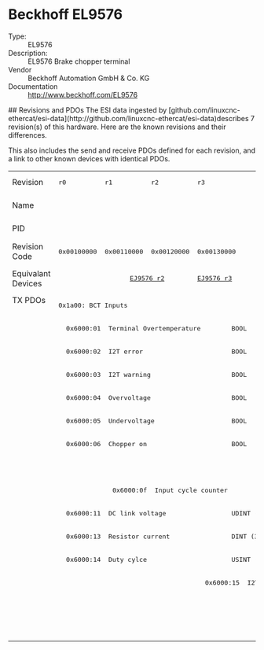 #  Beckhoff EL9576

<dl>
  <dt>Type:</dt><dd>EL9576</dd>
  <dt>Description:</dt><dd>EL9576 Brake chopper terminal</dd>
  <dt>Vendor</dt><dd>Beckhoff Automation GmbH & Co. KG</dd>
  <dt>Documentation</dt><dd><a href="http://www.beckhoff.com/EL9576">http://www.beckhoff.com/EL9576</a></dd>
</dl>
## Revisions and PDOs
The ESI data ingested by [github.com/linuxcnc-ethercat/esi-data](http://github.com/linuxcnc-ethercat/esi-data)describes 7 revision(s) of this hardware.  Here are the known revisions and their differences.

This also includes the send and receive PDOs defined for each revision, and a link to other known devices with identical PDOs.

<table>
<tr >
<td class="first">Revision</td>
<td ><pre>r0</pre></td>
<td ><pre>r1</pre></td>
<td ><pre>r2</pre></td>
<td ><pre>r3</pre></td>
<td ><pre>r4</pre></td>
<td ><pre>r5</pre></td>
<td ><pre>r6</pre></td>
</tr>
<tr >
<td class="first">Name</td>
<td  colspan=7 align="center"><pre>EL9576 Brake chopper terminal</pre></td>
</tr>
<tr >
<td class="first">PID</td>
<td  colspan=7 align="center"><pre>0x25683052</pre></td>
</tr>
<tr >
<td class="first">Revision Code</td>
<td ><pre>0x00100000</pre></td>
<td ><pre>0x00110000</pre></td>
<td ><pre>0x00120000</pre></td>
<td ><pre>0x00130000</pre></td>
<td ><pre>0x00140000</pre></td>
<td ><pre>0x00150000</pre></td>
<td ><pre>0x00160000</pre></td>
</tr>
<tr >
<td class="first">Equivalant Devices</td>
<td ></td>
<td  colspan=2 align="center"><pre><a href="EJ9576">EJ9576 r2</a></pre></td>
<td ><pre><a href="EJ9576">EJ9576 r3</a></pre></td>
<td  colspan=2 align="center"><pre><a href="EJ9576">EJ9576 r4</a></pre></td>
<td ><pre><a href="EJ9576">EJ9576 r6</a><br/><a href="EP9576-1032">EP9576-1032 r0</a></pre></td>
</tr>
<tr class="txpdo pdosection">
<td class="first" rowspan=15 valign=top>TX PDOs</td>
<td colspan=7 align="left"><pre>0x1a00: BCT Inputs</pre></td>
<td></td>
</tr>
<tr class="txpdo">
<td  colspan=7 align="left"><pre>  0x6000:01  Terminal Overtemperature        BOOL</pre></td>
</tr>
<tr class="txpdo">
<td  colspan=7 align="left"><pre>  0x6000:02  I2T error                       BOOL</pre></td>
</tr>
<tr class="txpdo">
<td  colspan=7 align="left"><pre>  0x6000:03  I2T warning                     BOOL</pre></td>
</tr>
<tr class="txpdo">
<td  colspan=7 align="left"><pre>  0x6000:04  Overvoltage                     BOOL</pre></td>
</tr>
<tr class="txpdo">
<td  colspan=7 align="left"><pre>  0x6000:05  Undervoltage                    BOOL</pre></td>
</tr>
<tr class="txpdo">
<td  colspan=7 align="left"><pre>  0x6000:06  Chopper on                      BOOL</pre></td>
</tr>
<tr class="txpdo">
<td  colspan=6 align="left"></td>
<td ><pre>  0x6000:07  Overcurrent Protection          BOOL</pre></td>
</tr>
<tr class="txpdo">
<td ></td>
<td  colspan=6 align="left"><pre>  0x6000:0f  Input cycle counter             BIT2 (2 bits)</pre></td>
</tr>
<tr class="txpdo">
<td  colspan=7 align="left"><pre>  0x6000:11  DC link voltage                 UDINT (32 bits)</pre></td>
</tr>
<tr class="txpdo">
<td  colspan=4 align="left"><pre>  0x6000:13  Resistor current                DINT (32 bits)</pre></td>
<td  colspan=3 align="left"><pre>  0x6000:13  Resistor Current                DINT (32 bits)</pre></td>
</tr>
<tr class="txpdo">
<td  colspan=4 align="left"><pre>  0x6000:14  Duty cylce                      USINT (8 bits)</pre></td>
<td  colspan=3 align="left"><pre>  0x6000:14  Duty Cycle                      USINT (8 bits)</pre></td>
</tr>
<tr class="txpdo">
<td  colspan=3 align="left"></td>
<td ><pre>  0x6000:15  I2T load factor                 USINT (8 bits)</pre></td>
<td  colspan=3 align="left"></td>
</tr>
<tr class="txpdo pdosection">
<td  colspan=4 align="left"></td>
<td  colspan=3 align="left"><pre>0x1a01: BCT Load</pre></td>
</tr>
<tr class="txpdo">
<td  colspan=4 align="left"></td>
<td  colspan=3 align="left"><pre>  0x6001:01  I2T load factor                 USINT (8 bits)</pre></td>
</tr>
</table>
